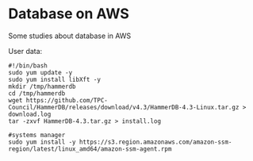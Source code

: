 # Database on AWS

Some studies about database in AWS


User data:
```
#!/bin/bash
sudo yum update -y
sudo yum install libXft -y
mkdir /tmp/hammerdb
cd /tmp/hammerdb
wget https://github.com/TPC-Council/HammerDB/releases/download/v4.3/HammerDB-4.3-Linux.tar.gz > download.log
tar -zxvf HammerDB-4.3.tar.gz > install.log

#systems manager
sudo yum install -y https://s3.region.amazonaws.com/amazon-ssm-region/latest/linux_amd64/amazon-ssm-agent.rpm

```
